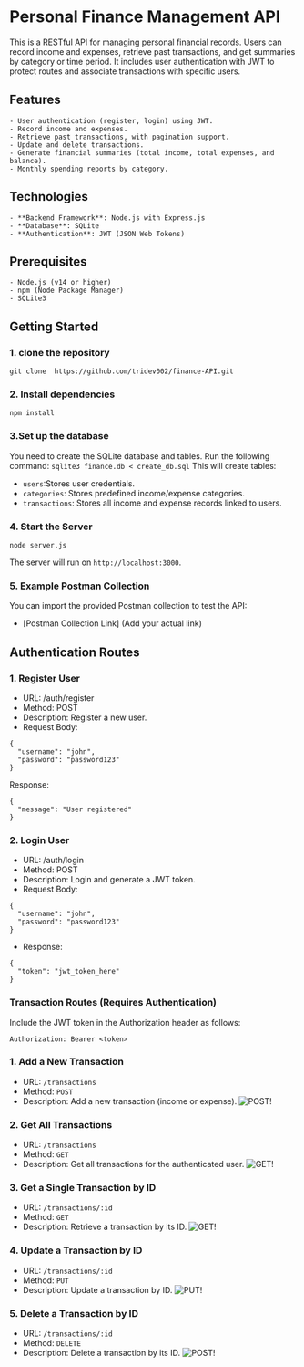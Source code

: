 # Personal Finance Management API

This is a RESTful API for managing personal financial records. Users can record income and expenses, retrieve past transactions, and get summaries by category or time period. It includes user authentication with JWT to protect routes and associate transactions with specific users.

## Features
    - User authentication (register, login) using JWT.
    - Record income and expenses.
    - Retrieve past transactions, with pagination support.
    - Update and delete transactions.
    - Generate financial summaries (total income, total expenses, and balance).
    - Monthly spending reports by category.

## Technologies
    - **Backend Framework**: Node.js with Express.js
    - **Database**: SQLite
    - **Authentication**: JWT (JSON Web Tokens)

## Prerequisites
    - Node.js (v14 or higher)
    - npm (Node Package Manager)
    - SQLite3 

## Getting Started

### 1. clone the repository
`git clone  https://github.com/tridev002/finance-API.git`
### 2.  Install dependencies
`npm install`
### 3.Set up the database
You need to create the SQLite database and tables. Run the following command:
`sqlite3 finance.db < create_db.sql`
This will create  tables:
- `users`:Stores user credentials.
- `categories`: Stores predefined income/expense categories.
- `transactions`: Stores all income and expense records linked to users.

### 4. Start the Server
`node server.js`

The server will run on `http://localhost:3000`.

### 5. Example Postman Collection
You can import the provided Postman collection to test the API:

- [Postman Collection Link] (Add your actual link)

## Authentication Routes
### 1. Register User
- URL: /auth/register
- Method: POST
- Description: Register a new user.
- Request Body:
```
{
  "username": "john",
  "password": "password123"
}
```
Response:
```
{
  "message": "User registered"
}
```
### 2. Login User
- URL: /auth/login
- Method: POST
- Description: Login and generate a JWT token.
- Request Body:
```
{
  "username": "john",
  "password": "password123"
}
```
- Response:
```
{
  "token": "jwt_token_here"
}
```
### Transaction Routes (Requires Authentication)
Include the JWT token in the Authorization header as follows:

```Authorization: Bearer <token>```
### 1. Add a New Transaction
- URL: `/transactions`
- Method: `POST`
- Description: Add a new transaction (income or expense).
![POST!](./Images/post.png "post req")

### 2. Get All Transactions
- URL: `/transactions`
- Method: `GET`
- Description: Get all transactions for the authenticated user.
![GET!](./Images/GET.png "get req")

### 3. Get a Single Transaction by ID
- URL: `/transactions/:id`
- Method: `GET`
- Description: Retrieve a transaction by its ID.
![GET!](./Images/gets.png "get req")

### 4. Update a Transaction by ID
- URL: `/transactions/:id`
- Method: `PUT`
- Description: Update a transaction by ID.
![PUT!](./Images/put.png "put req")

### 5. Delete a Transaction by ID
- URL: `/transactions/:id`
- Method: `DELETE`
- Description: Delete a transaction by its ID.
![POST!](./Images/delete.png "delete req")
